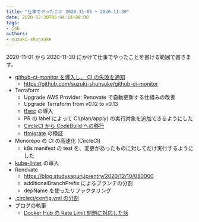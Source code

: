 ```yaml
---
title: "仕事でやったこと 2020-11-01 ~ 2020-11-30"
date: 2020-12-30T05:44:14+09:00
tags:
- job
authors:
- suzuki-shunsuke
---
```


2020-11-01 から 2020-11-30 にかけて仕事でやったことを書ける範囲で書きます。

- [github-ci-monitor を導入し、 CI の失敗を通知](/github-ci-monitor/)
  - https://github.com/suzuki-shunsuke/github-ci-monitor
- Terraform
  - Upgrade AWS Provider: Renovate で自動更新する仕組みの改善
  - Upgrade Terraform from v0.12 to v0.13
  - [tfsec](https://github.com/tfsec/tfsec) の導入
  - PR の label によって CI(plan/apply) の実行対象を追加できるようにした
  - [CircleCI から CodeBuild への移行](https://blog.studysapuri.jp/entry/2020/12/03/080000)
  - [tfmigrate](https://github.com/minamijoyo/tfmigrate) の検証
- Monorepo の CI の高速化 (CircleCI)
  - k8s manifest の test を、変更があったものに対してだけ実行するようにした
- [kube-linter](https://github.com/stackrox/kube-linter) の導入
- Renovate
  - https://blog.studysapuri.jp/entry/2020/12/10/080000
  - additionalBranchPrefix によるブランチの分割
  - depName を使ったリファクタリング
- [.circleci/config.yml の分割](https://blog.studysapuri.jp/entry/2020/12/01/080000)
- ブログの執筆
  - [Docker Hub の Rate Limit 問題に対応した話](https://blog.studysapuri.jp/entry/2020/11/02/080000)
